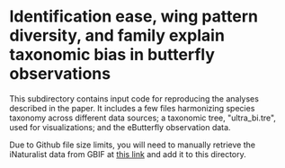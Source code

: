 # Identification ease, wing pattern diversity, and family explain taxonomic bias in butterfly observations

This subdirectory contains input code for reproducing the analyses described in
the paper. It includes a few files harmonizing species taxonomy across different data sources; a taxonomic tree, "ultra_bi.tre", used for visualizations; and the eButterfly observation data.

Due to Github file size limits, you will need to manually retrieve the iNaturalist data from GBIF at [this link](https://doi.org/10.15468/dl.rhmxtn) and add it to this directory.